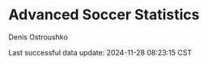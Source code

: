 # Advanced Soccer Statistics
Denis Ostroushko

<!-- gfm -->

Last successful data update: 2024-11-28 08:23:15 CST
